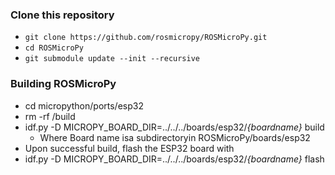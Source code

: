 ### Clone this repository
* `git clone https://github.com/rosmicropy/ROSMicroPy.git`
* `cd ROSMicroPy`
* `git submodule update --init --recursive`

### Building ROSMicroPy
* cd micropython/ports/esp32
* rm -rf /build
* idf.py -D MICROPY_BOARD_DIR=../../../boards/esp32/*{boardname}* build
  * Where Board name isa subdirectoryin ROSMicroPy/boards/esp32
* Upon successful build, flash the ESP32 board with
* idf.py -D MICROPY_BOARD_DIR=../../../boards/esp32/*{boardname}* flash
